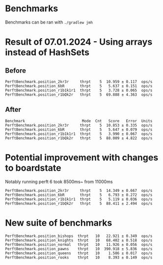 # Benchmarks

Benchmarks can be ran with `./gradlew jmh`

# Result of 07.01.2024 - Using arrays instead of HashSets

## Before 
```
PerftBenchmark.position_2kr3r     thrpt    5  10.959 ± 0.117  ops/s
PerftBenchmark.position_6bR       thrpt    5   5.637 ± 0.151  ops/s
PerftBenchmark.position_r1b1k1r1  thrpt    5   3.728 ± 0.065  ops/s
PerftBenchmark.position_r1bQk2r   thrpt    5  69.888 ± 4.363  ops/s
```

## After
```
Benchmark                          Mode  Cnt   Score   Error  Units
PerftBenchmark.position_2kr3r     thrpt    5  10.853 ± 0.335  ops/s
PerftBenchmark.position_6bR       thrpt    5   5.647 ± 0.079  ops/s
PerftBenchmark.position_r1b1k1r1  thrpt    5   3.990 ± 0.067  ops/s
PerftBenchmark.position_r1bQk2r   thrpt    5  88.009 ± 4.822  ops/s
```


# Potential improvement with changes to boardstate

Notably running perft 6 took 8500ms~ from 11000ms

```
PerftBenchmark.position_2kr3r     thrpt    5  14.349 ± 0.667  ops/s
PerftBenchmark.position_6bR       thrpt    5   6.793 ± 0.272  ops/s
PerftBenchmark.position_r1b1k1r1  thrpt    5   5.119 ± 0.036  ops/s
PerftBenchmark.position_r1bQk2r   thrpt    5  88.411 ± 2.494  ops/s
```

# New suite of benchmarks

```
PerftBenchmark.position_bishops  thrpt   10   22.921 ± 0.349  ops/s
PerftBenchmark.position_knights  thrpt   10   68.402 ± 0.518  ops/s
PerftBenchmark.position_normal   thrpt   10   11.926 ± 0.056  ops/s
PerftBenchmark.position_pawns    thrpt   10  390.918 ± 5.836  ops/s
PerftBenchmark.position_queens   thrpt   10    1.586 ± 0.017  ops/s
PerftBenchmark.position_rooks    thrpt   10    8.393 ± 0.149  ops/s
```

